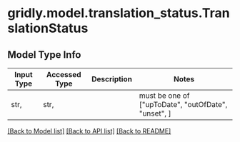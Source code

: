 # gridly.model.translation_status.TranslationStatus

## Model Type Info
Input Type | Accessed Type | Description | Notes
------------ | ------------- | ------------- | -------------
str,  | str,  |  | must be one of ["upToDate", "outOfDate", "unset", ] 

[[Back to Model list]](../../README.md#documentation-for-models) [[Back to API list]](../../README.md#documentation-for-api-endpoints) [[Back to README]](../../README.md)

